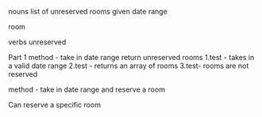 nouns
list of unreserved rooms
given date range

room


verbs
unreserved

Part 1
method - take in date range return unreserved rooms
1.test - takes in a valid date range
2.test - returns an array of rooms
3.test- rooms are not reserved



method - take in date range and reserve a room

Can reserve a specific room
